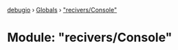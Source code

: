 [debugio](../README.md) › [Globals](../globals.md) › ["recivers/Console"](_recivers_console_.md)

# Module: "recivers/Console"


